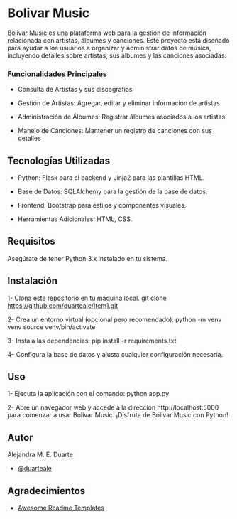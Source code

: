 
# Bolivar Music

Bolivar Music es una plataforma web para la gestión de información relacionada con artistas, álbumes y canciones. Este proyecto está diseñado para ayudar a los usuarios a organizar y administrar datos de música, incluyendo detalles sobre artistas, sus álbumes y las canciones asociadas.
### Funcionalidades Principales
- Consulta de Artistas y sus discografías
- Gestión de Artistas: Agregar, editar y eliminar información de artistas.

- Administración de Álbumes: Registrar álbumes asociados a los artistas.

- Manejo de Canciones: Mantener un registro de canciones con sus detalles 

## Tecnologías Utilizadas
- Python: Flask para el backend y Jinja2 para las plantillas HTML.

- Base de Datos: SQLAlchemy para la gestión de la base de datos.

- Frontend: Bootstrap para estilos y componentes visuales.

- Herramientas Adicionales: HTML, CSS.

## Requisitos
Asegúrate de tener Python 3.x instalado en tu sistema.

## Instalación

1- Clona este repositorio en tu máquina local.
git clone https://github.com/duarteale/Item1.git

2- Crea un entorno virtual (opcional pero recomendado):
python -m venv venv
source venv/bin/activate

3- Instala las dependencias:
pip install -r requirements.txt

4- Configura la base de datos y ajusta cualquier configuración necesaria.

## Uso
1- Ejecuta la aplicación con el comando: python app.py 

2- Abre un navegador web y accede a la dirección http://localhost:5000 para comenzar a usar Bolivar Music.
¡Disfruta de Bolivar Music con Python!

## Autor
Alejandra M. E. Duarte
- [@duarteale](https://www.github.com/duarteale)

## Agradecimientos

 - [Awesome Readme Templates](https://awesomeopensource.com/project/elangosundar/awesome-README-templates)
